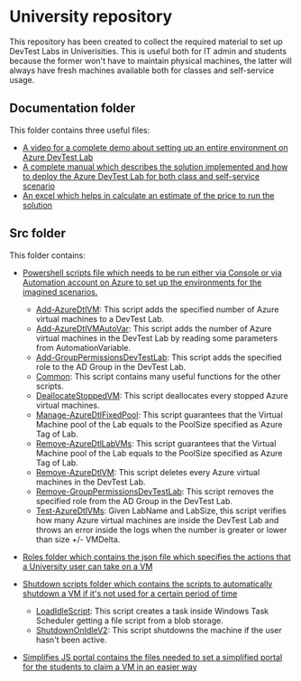 # University repository
This repository has been created to collect the required material to set up DevTest Labs in Univerisities. This is useful both for IT admin and students because the former won't have to maintain physical machines, the latter will always have fresh machines available both for classes and self-service usage.

## Documentation folder
This folder contains three useful files:
- [A video for a complete demo about setting up an entire environment on Azure DevTest Lab](Documentation/DemoVirtualLab_Ita.mp4)
- [A complete manual which describes the solution implemented and how to deploy the Azure DevTest Lab for both class and self-service scenario](Documentation/VirtualLabManual.docx)
- [An excel which helps in calculate an estimate of the price to run the solution](Documentation/DevTestLab-VMPriceEstimator.xlsx)

## Src folder
This folder contains:
- [Powershell scripts file which needs to be run either via Console or via Automation account on Azure to set up the environments for the imagined scenarios.](University/Src)
    - [Add-AzureDtlVM](University/Src/Add-AzureDtlVM.ps1): This script adds the specified number of Azure virtual machines to a DevTest Lab.
    - [Add-AzureDtlVMAutoVar](University/Src/Add-AzureDtlVMAutoVar.ps1): This script adds the number of Azure virtual machines in the DevTest Lab by reading some parameters from AutomationVariable.
    - [Add-GroupPermissionsDevTestLab](University/Src/Add-GroupPermissionsDevTestLab.ps1): This script adds the specified role to the AD Group in the DevTest Lab.
    - [Common](University/Src/Common.ps1): This script contains many useful functions for the other scripts.
    - [DeallocateStoppedVM](University/Src/DeallocateStoppedVM.ps1): This script deallocates every stopped Azure virtual machines.
    - [Manage-AzureDtlFixedPool](University/Src/Manage-AzureDtlFixedPool.ps1): This script guarantees that the Virtual Machine pool of the Lab equals to the PoolSize specified as Azure Tag of Lab.
    - [Remove-AzureDtlLabVMs](Remove-AzureDtlLabVMs.ps1): This script guarantees that the Virtual Machine pool of the Lab equals to the PoolSize specified as Azure Tag of Lab.
    - [Remove-AzureDtlVM](University/Src/Remove-AzureDtlVM.ps1): This script deletes every Azure virtual machines in the DevTest Lab.
    - [Remove-GroupPermissionsDevTestLab](University/Src/Remove-GroupPermissionsDevTestLab.ps1): This script removes the specified role from the AD Group in the DevTest Lab.
    - [Test-AzureDtlVMs](University/Src/Test-AzureDtlVMs.ps1): Given LabName and LabSize, this script verifies how many Azure virtual machines are inside the DevTest Lab and throws an error inside the logs when the number is greater or lower than size +/- VMDelta. 

- [Roles folder which contains the json file which specifies the actions that a University user can take on a VM](Src/Roles)

- [Shutdown scripts folder which contains the scripts to automatically shutdown a VM if it's not used for a certain period of time](Src/Shutdown%20scripts)
    - [LoadIdleScript](Src/Shutdown%20scripts/LoadIdleScript.ps1): This script creates a task inside Windows Task Scheduler getting a file script from a blob storage.
    - [ShutdownOnIdleV2](Src/Shutdown%20scripts/ShutdownOnIdleV2.ps1): This script shutdowns the machine if the user hasn't been active.
    
- [Simplifies JS portal contains the files needed to set a simplified portal for the students to claim a VM in an easier way](Src/SimplifiedJSPortal)

